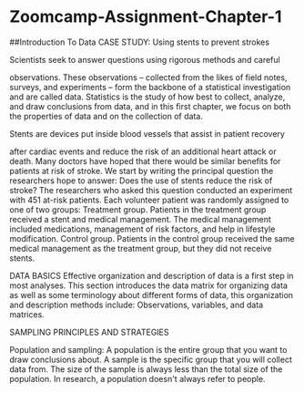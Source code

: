 # Zoomcamp-Assignment-Chapter-1
##Introduction To Data
CASE STUDY: Using stents to prevent strokes

Scientists seek to answer questions using rigorous methods and careful

observations. These observations – collected from the likes of field
notes, surveys, and experiments – form the backbone of a statistical
investigation and are called data. Statistics is the study of how best
to collect, analyze, and draw conclusions from data, and in this first
chapter, we focus on both the properties of data and on the collection of data.

Stents are devices put inside blood vessels that assist in patient recovery

after cardiac events and reduce the risk of an additional heart attack or death. Many doctors have
hoped that there would be similar benefits for patients at risk of stroke. We start by writing the
principal question the researchers hope to answer:
Does the use of stents reduce the risk of stroke?
The researchers who asked this question conducted an experiment with 451 at-risk patients.
Each volunteer patient was randomly assigned to one of two groups:
Treatment group. Patients in the treatment group received a stent and medical management. The medical management included medications, management of risk factors, and help
in lifestyle modification.
Control group. Patients in the control group received the same medical management as the
treatment group, but they did not receive stents.

DATA BASICS
Effective organization and description of data is a first step in most analyses. This section
introduces the data matrix for organizing data as well as some terminology about different forms of
data, this organization and description methods include:
Observations, variables, and data matrices.


SAMPLING PRINCIPLES AND STRATEGIES

Population and sampling:
A population is the entire group that you want to draw conclusions about. A sample is the specific group that you will collect data from. The size of the sample is always less than the total size of the population. In research, a population doesn't always refer to people.
